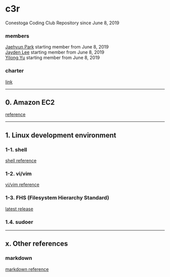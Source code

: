 # c3r 
Conestoga Coding Club Repository since June 8, 2019

### members
[Jaehyun Park](https://jaeyp.github.io/) starting member from June 8, 2019  
[Jayden Lee]() starting member from June 8, 2019  
[Yilong Yu]() starting member from June 8, 2019  

### charter 
[link](https://github.com/jaeyp/c3r/blob/master/doc/charter.txt)

---

## 0. Amazon EC2
[reference](https://github.com/jaeyp/c3r/tree/master/ec2)

---

## 1. Linux development environment
### 1-1. shell
[shell reference](https://github.com/jaeyp/c3r/tree/master/shell)

### 1-2. vi/vim
[vi/vim reference](https://github.com/jaeyp/c3/tree/master/vi)

### 1-3. FHS (Filesystem Hierarchy Standard)
[latest release](https://refspecs.linuxfoundation.org/FHS_3.0/fhs/index.html)  

### 1.4. sudoer

---

## x. Other references
### markdown
[markdown reference](https://github.com/jaeyp/markdown)
